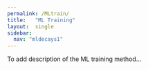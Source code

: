```yaml
---
permalink: /MLtrain/
title:   "ML Training"
layout:  single
sidebar:
  nav: "mldecays1"
---
```


To add description of the ML training method...
